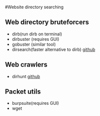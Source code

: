 #Website directory searching
##  Web directory bruteforcers
- dirb(run dirb on terminal)
- dirbuster (requires GUI)
- gobuster (similar tool)
- dirsearch(faster alternative to dirb) [github](https://github.com/maurosoria/dirsearch)
##  Web crawlers
- dirhunt [github](https://github.com/Nekmo/dirhunt)
##  Packet utils
- burpsuite(requires GUI)
- wget
